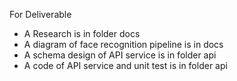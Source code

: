 For Deliverable
- A Research is in folder docs
- A diagram of face recognition pipeline is in docs
- A schema design of API service is in folder api
- A code of API service and unit test is in folder api
  
